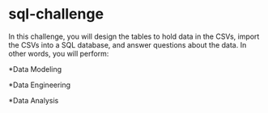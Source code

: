 # sql-challenge

In this challenge, you will design the tables to hold data in the CSVs, import the CSVs into a SQL database, and answer questions about the data. In other words, you will perform:

*Data Modeling

*Data Engineering

*Data Analysis
